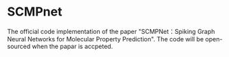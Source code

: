 # SCMPnet
The official code implementation of the paper "SCMPNet：Spiking Graph Neural Networks for Molecular Property Prediction". The code will be open-sourced when the papar is accpeted.
